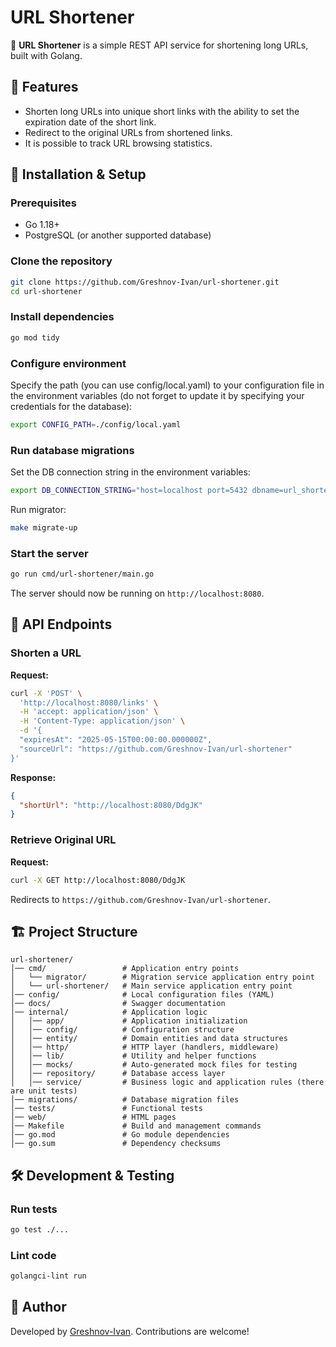 # URL Shortener

🚀 **URL Shortener** is a simple REST API service for shortening long URLs, built with Golang.

## 📌 Features

- Shorten long URLs into unique short links with the ability to set the expiration date of the short link.
- Redirect to the original URLs from shortened links.
- It is possible to track URL browsing statistics.

## 🔧 Installation & Setup

### Prerequisites

- Go 1.18+
- PostgreSQL (or another supported database)

### Clone the repository

```sh
git clone https://github.com/Greshnov-Ivan/url-shortener.git
cd url-shortener
```

### Install dependencies

```sh
go mod tidy
```

### Configure environment

Specify the path (you can use config/local.yaml) to your configuration file in the environment variables (do not forget to update it by specifying your credentials for the database):

```sh
export CONFIG_PATH=./config/local.yaml
```

### Run database migrations

Set the DB connection string in the environment variables:

```sh
export DB_CONNECTION_STRING="host=localhost port=5432 dbname=url_shortener user=yourName password=yourPassword sslmode=disable"
```

Run migrator:

```sh
make migrate-up
```

### Start the server

```sh
go run cmd/url-shortener/main.go
```

The server should now be running on `http://localhost:8080`.

## 📡 API Endpoints

### Shorten a URL

**Request:**

```sh
curl -X 'POST' \
  'http://localhost:8080/links' \
  -H 'accept: application/json' \
  -H 'Content-Type: application/json' \
  -d '{
  "expiresAt": "2025-05-15T00:00:00.000000Z",
  "sourceUrl": "https://github.com/Greshnov-Ivan/url-shortener"
}'
```

**Response:**

```json
{
  "shortUrl": "http://localhost:8080/DdgJK"
}
```

### Retrieve Original URL

**Request:**

```sh
curl -X GET http://localhost:8080/DdgJK
```

Redirects to `https://github.com/Greshnov-Ivan/url-shortener`.

## 🏗 Project Structure

```
url-shortener/
│── cmd/                 # Application entry points
│   └── migrator/        # Migration service application entry point
│   └── url-shortener/   # Main service application entry point
│── config/              # Local configuration files (YAML)
│── docs/                # Swagger documentation
│── internal/            # Application logic
│   │── app/             # Application initialization
│   │── config/          # Configuration structure
│   │── entity/          # Domain entities and data structures
│   │── http/            # HTTP layer (handlers, middleware)
│   │── lib/             # Utility and helper functions
│   │── mocks/           # Auto-generated mock files for testing
│   │── repository/      # Database access layer
│   │── service/         # Business logic and application rules (there are unit tests)
│── migrations/          # Database migration files
│── tests/               # Functional tests
│── web/                 # HTML pages
│── Makefile             # Build and management commands
│── go.mod               # Go module dependencies
│── go.sum               # Dependency checksums
```

## 🛠 Development & Testing

### Run tests

```sh
go test ./...
```

### Lint code

```sh
golangci-lint run
```

## 👤 Author

Developed by [Greshnov-Ivan](https://github.com/Greshnov-Ivan). Contributions are welcome!

